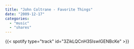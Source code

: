 ```yaml
---
title: "John Coltrane - Favorite Things"
date: "2009-12-17"
categories:
  - "music"
  - "shares"
---
```


{{< spotify type="track" id="3ZikLQCnH3SIswlGENBcKe" >}}
